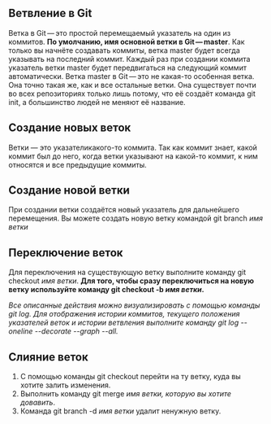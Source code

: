 ## Ветвление в Git
Ветка в Git — это простой перемещаемый указатель на один из коммитов. __По умолчанию, имя основной ветки в Git — master__. Как только вы начнёте создавать коммиты, ветка master будет всегда указывать на последний коммит. Каждый раз при создании коммита указатель ветки master будет передвигаться на следующий коммит автоматически.
Ветка master в Git — это не какая-то особенная ветка. Она точно такая же, как и все остальные ветки. Она существует почти во всех репозиториях только лишь потому, что её создаёт команда git init, а большинство людей не меняют её название.
## Создание новых веток
Ветки — это указателикакого-то коммита. Так как коммит знает, какой коммит был до него, когда ветки указывают на какой-то коммит, к ним относятся и все предыдущие коммиты.

## Создание новой ветки
При создании ветки создаётся новый указатель для дальнейшего перемещения.  Вы можете создать новую ветку командой git branch _имя ветки_
## Переключение веток
Для переключения на существующую ветку выполните команду git checkout _имя ветки_.
**Для того, чтобы сразу переключиться на новую ветку используйте команду git checkout -b _имя ветки_.**

_Все описанные действия можно визуализировать с помощью команды git log. Для отображения истории коммитов, текущего положения указателей веток и истории ветвления выполните команду git log --oneline --decorate --graph --all._
## Слияние веток
1. С помощью команды git checkout перейти на ту ветку, куда вы хотите залить изменения.
2. Выполнить команду git merge _имя ветки, которую вы хотите довавить_.
3. Команда git branch -d _имя ветки_ удалит ненужную ветку.
